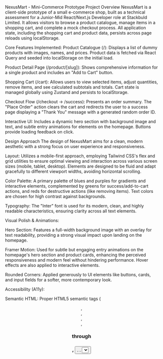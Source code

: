 NexusMart - Mini-Commerce Prototype
Project Overview
NexusMart is a client-side prototype of a small e-commerce shop, built as a technical assessment for a Junior-Mid React/Next.js Developer role at Stackbuld Limited. It allows visitors to browse a product catalogue, manage items in a shopping cart, and complete a mock checkout process. All application state, including the shopping cart and product data, persists across page reloads using localStorage.

Core Features Implemented:
Product Catalogue (/): Displays a list of dummy products with images, names, and prices. Product data is fetched via React Query and seeded into localStorage on the initial load.

Product Detail Page (/product/[slug]): Shows comprehensive information for a single product and includes an "Add to Cart" button.

Shopping Cart (/cart): Allows users to view selected items, adjust quantities, remove items, and see calculated subtotals and totals. Cart state is managed globally using Zustand and persists to localStorage.

Checkout Flow (/checkout → /success): Presents an order summary. The "Place Order" action clears the cart and redirects the user to a success page displaying a "Thank You" message with a generated random order ID.

Interactive UI: Includes a dynamic hero section with background image and text, and subtle entry animations for elements on the homepage. Buttons provide loading feedback on click.

Design Approach
The design of NexusMart aims for a clean, modern aesthetic with a strong focus on user experience and responsiveness.

Layout: Utilizes a mobile-first approach, employing Tailwind CSS's flex and grid utilities to ensure optimal viewing and interaction across various screen sizes (mobile, tablet, desktop). Elements are designed to be fluid and adapt gracefully to different viewport widths, avoiding horizontal scrolling.

Color Palette: A primary palette of blues and purples for gradients and interactive elements, complemented by greens for success/add-to-cart actions, and reds for destructive actions (like removing items). Text colors are chosen for high contrast against backgrounds.

Typography: The "Inter" font is used for its modern, clean, and highly readable characteristics, ensuring clarity across all text elements.

Visual Polish & Animations:

Hero Section: Features a full-width background image with an overlay for text readability, providing a strong visual impact upon landing on the homepage.

Framer Motion: Used for subtle but engaging entry animations on the homepage's hero section and product cards, enhancing the perceived responsiveness and modern feel without hindering performance. Hover effects are also applied to interactive elements.

Rounded Corners: Applied generously to UI elements like buttons, cards, and input fields for a softer, more contemporary look.

Accessibility (A11y):

Semantic HTML: Proper HTML5 semantic tags (<header>, <nav>, <main>, <section>, <h1> through <h3>, <button>, <label>, <select>) are used to provide a clear document structure for assistive technologies.

Image Alt Text: All next/image components include descriptive alt attributes for screen reader users.

Keyboard Reachability: Interactive elements (links, buttons, form controls) are naturally keyboard-accessible, allowing navigation and interaction using the Tab key.

Form Labels: Input fields (like quantity selectors) are correctly associated with <label> tags using htmlFor for improved usability and accessibility.

Tools & Techniques
This project adheres to the specified technology stack and incorporates modern React development patterns.

Next.js 14 (App Router): The foundational framework, leveraging the App Router for file-system based routing, Server Components (implicitly for metadata generation), and Client Components ('use client') for interactive UI.

React: The core UI library for building components.

React Query (TanStack Query): Used for efficient server-state management (simulated here by fetching from local JSON). It handles data fetching, caching, re-fetching, and provides built-in isLoading and isError states, simplifying data flow and improving performance.

Zustand: A lightweight, fast, and scalable state management solution for the global cart state. It's used to manage cart items, quantities, and derive totals via selectors.

Persistence: Zustand's persist middleware is used to automatically save and load the cart state to/from localStorage, ensuring data survives page reloads.

Tailwind CSS: A utility-first CSS framework for rapid UI development and responsive design. All styling is done using Tailwind classes, with custom animations defined in tailwind.config.js.

TypeScript (Strict Mode): Enforced with "strict": true in tsconfig.json to ensure strong typing throughout the codebase, leading to fewer runtime errors and improved code maintainability. Zero any types are used.

Framer Motion: Employed for declarative, performant animations, specifically for entrance effects on the homepage's hero section and product cards.

localStorage: Used as the data layer for both product data (seeded on first load) and persistent cart state, as per assessment requirements.

SEO Strategy
SEO (Search Engine Optimization) is addressed through Next.js's built-in metadata API and image optimization.

Metadata API:

Global Metadata: Defined in src/app/layout.tsx for application-wide title and description.

Page-Specific Metadata: Each major route (Catalogue, Cart, Checkout, Success) has its own export const metadata block (or generateMetadata function for dynamic routes) within its respective layout.tsx or page.tsx (for server components). This allows for unique titles, descriptions, and keywords relevant to the content of each page.

Dynamic Metadata: For the Product Detail page (/product/[slug]), an async function generateMetadata() is used within src/app/product/[slug]/layout.tsx. This function fetches product-specific data on the server to dynamically generate unique titles, descriptions, Open Graph (og:) tags, and Twitter card (twitter:) tags, which are crucial for social media sharing and rich search results.

Image Optimization (next/image): All images are served using Next.js's Image component, which automatically handles:

Resizing and Optimization: Images are served in modern formats (e.g., WebP) and at appropriate sizes for the user's device.

Lazy Loading: Images below the fold are loaded only when they enter the viewport, improving initial page load times.

priority: Used for critical images (like the hero background) to ensure they are loaded with high priority.

Error-Handling Technique
Robust error handling is implemented to provide a graceful user experience and aid in debugging.

Error Boundaries: A global ErrorBoundary component (src/components/ErrorBoundary.tsx) is wrapped around the entire application in src/app/layout.tsx. This React component catches JavaScript errors that occur during rendering, in lifecycle methods, and in constructors of its child component tree.

When an error is caught, it displays a user-friendly fallback UI instead of crashing the entire application.

In development mode, it provides detailed error information for debugging.

In a production environment, it would typically log errors to an external error monitoring service (e.g., Sentry, Bugsnag).

Component-Level Error States:

React Query: Automatically handles isLoading and isError states for data fetching. The UI renders appropriate messages (e.g., "Loading products...", "Error loading products:") based on these states.

Conditional Rendering: Pages like Cart and Checkout explicitly check for empty states and guide the user back to shopping if no items are present.

Event Handler Error Handling: For errors occurring in event handlers (like button clicks or form submissions), standard JavaScript try...catch blocks are used to catch and manage exceptions. This prevents individual action failures from propagating and crashing the application. User-friendly messages (e.g., console logs for this prototype) are provided.

tsconfig.json & ESLint Configurations
The project is configured with strict typing and robust code quality rules to ensure maintainability and prevent common errors.

tsconfig.json:

{
  "compilerOptions": {
    "lib": ["dom", "dom.iterable", "esnext"],
    "allowJs": true,
    "skipLibCheck": true,
    "strict": true, // Enforces strict type checking
    "noEmit": true,
    "esModuleInterop": true,
    "module": "esnext",
    "moduleResolution": "bundler",
    "resolveJsonModule": true,
    "isolatedModules": true,
    "jsx": "preserve",
    "incremental": true,
    "plugins": [
      {
        "name": "next"
      }
    ],
    "paths": {
      "@/*": ["./src/*"]
    }
  },
  "include": ["next-env.d.ts", "**/*.ts", "**/*.tsx", ".next/types/**/*.ts"],
  "exclude": ["node_modules"]
}

"strict": true: This is the core setting that enables all strict type-checking options in TypeScript. It ensures that variables are properly typed, null/undefined are handled explicitly, and any is discouraged.

"noEmit": true: Prevents TypeScript from emitting JavaScript files, relying on Next.js for compilation.

"isolatedModules": true: Ensures that each file can be compiled independently, which is important for build tools like Babel or SWC.

.eslintrc.json:
The ESLint configuration, derived from eslint-config-next, ensures adherence to best practices and catches common issues.

{
  "extends": ["next/core-web-vitals"],
  "rules": {
    // Custom rules can be added here, e.g.:
    // "react/no-unescaped-entities": "off",
    // "@next/next/no-img-element": "off"
  }
}

"extends": ["next/core-web-vitals"]: This extends the recommended ESLint configuration from Next.js, which includes rules for React, Next.js specifics, and Web Vitals best practices.

This setup ensures that code is consistently formatted, potential bugs are flagged early, and the codebase remains clean and maintainable.

Getting Started (Local Development)
Follow these steps to set up and run the NexusMart project on your local machine.

Prerequisites
Node.js: Version 18.x or higher (LTS recommended). You can download it from nodejs.org.

npm (Node Package Manager) or Yarn or pnpm: Comes bundled with Node.js.

Installation
Clone the Repository:
First, clone the project repository to your local machine using Git:

git clone https://github.com/arinde/mini-ecommerce.git

Navigate to the Project Directory:
Change into the newly created project directory:

cd mini-commerce-app

Install Dependencies:
Install all the necessary project dependencies:

npm install
# or if you use Yarn:
# yarn install
# or if you use pnpm:
# pnpm install

Running the Development Server
Start the Development Server:
Once the dependencies are installed, you can start the Next.js development server:

npm run dev
# or if you use Yarn:
# yarn dev
# or if you use pnpm:
# pnpm dev

Open in Browser:
The application will typically be available at http://localhost:3000. Open this URL in your web browser to view the NexusMart prototype.

Building for Production (Optional)
To build the application for production, you can use:

npm run build
# or yarn build
# or pnpm build

This will create an optimized build of your application in the .next directory.

Running in Production Mode (Optional)
After building, you can start the production server:

npm run start
# or yarn start
# or pnpm start

This will serve the optimized production build.